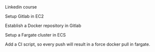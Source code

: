 Linkedin course

Setup Gitlab in EC2

Establish a Docker repository in Gitlab

Setup a Fargate cluster in ECS

Add a CI script, so every push will result in a force docker pull in fargate.